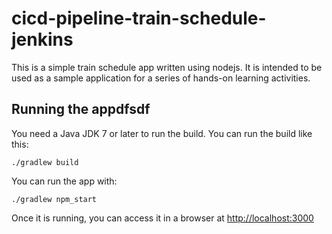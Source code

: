 # cicd-pipeline-train-schedule-jenkins

This is a simple train schedule app written using nodejs. It is intended to be used as a sample application for a series of hands-on learning activities.

## Running the appdfsdf

You need a Java JDK 7 or later to run the build. You can run the build like this:

    ./gradlew build

You can run the app with:

    ./gradlew npm_start

Once it is running, you can access it in a browser at [http://localhost:3000](http://localhost:3000)
